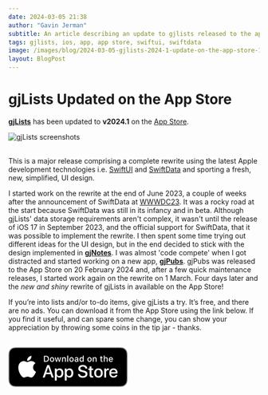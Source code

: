 ```yaml
---
date: 2024-03-05 21:38
author: "Gavin Jerman"
subtitle: An article describing an update to gjlists released to the app store.
tags: gjlists, ios, app, app store, swiftui, swiftdata
image: /images/blog/2024-03-05-gjlists-2024-1-update-on-the-app-store-1.png
layout: BlogPost
---
```


# gjLists Updated on the App Store

[**gjLists**](/projects/gjLists) has been updated to **v2024.1** on the [App Store](https://apps.apple.com/gb/app/gjlists/id1528217135?platform=iphone).

<img src="/images/blog/2024-03-05-gjlists-2024-1-update-on-the-app-store-1.png" alt="gjLists screenshots" width="384">
<br><br>

This is a major release comprising a complete rewrite using the latest Apple development technologies i.e. [SwiftUI](https://developer.apple.com/documentation/swiftui/) and [SwiftData](https://developer.apple.com/xcode/swiftdata/) and sporting a fresh, new, simplified, UI design.

I started work on the rewrite at the end of June 2023, a couple of weeks after the announcement of SwiftData at [WWWDC23](https://developer.apple.com/wwdc23/). It was a rocky road at the start because SwiftData was still in its infancy and in beta. Although gjLists' data storage requirements aren't complex, it wasn't until the release of iOS 17 in September 2023, and the official support for SwiftData, that it was possible to implement the rewrite. I then spent some time trying out different ideas for the UI design, but in the end decided to stick with the design implemented in [**gjNotes**](/projects/gjNotes). I was almost 'code compete' when I got distracted and started working on a new app, [**gjPubs**](/projects/gjPubs). gjPubs was released to the App Store on 20 February 2024 and, after a few quick maintenance releases, I started work again on the rewrite on 1 March. Four days later and the _new and shiny_ rewrite of gjLists in available on the App Store!

If you’re into lists and/or to-do items, give gjLists a try. It’s free, and there are no ads. You can download it from the App Store using the link below. If you find it useful, and can spare some change, you can show your appreciation by throwing some coins in the tip jar - thanks.
<br><br>

[![download](/images/Download_on_the_App_Store_Badge_US-UK_RGB_blk_092917.svg)](https://apps.apple.com/gb/app/gjlists/id1528217135?platform=iphone)
